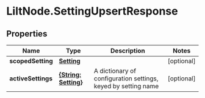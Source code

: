 # LiltNode.SettingUpsertResponse

## Properties

Name | Type | Description | Notes
------------ | ------------- | ------------- | -------------
**scopedSetting** | [**Setting**](Setting.md) |  | [optional] 
**activeSettings** | [**{String: Setting}**](Setting.md) | A dictionary of configuration settings, keyed by setting name | [optional] 


